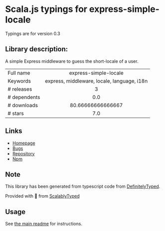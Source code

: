 
# Scala.js typings for express-simple-locale

Typings are for version 0.3

## Library description:
A simple Express middleware to guess the short-locale of a user.

|                    |                 |
| ------------------ | :-------------: |
| Full name          | express-simple-locale |
| Keywords           | express, middleware, locale, language, i18n |
| # releases         | 3 |
| # dependents       | 0.0 |
| # downloads        | 80.66666666666667 |
| # stars            | 7.0 |

## Links
- [Homepage](https://github.com/n26/express-simple-locale#readme)
- [Bugs](https://github.com/n26/express-simple-locale/issues)
- [Repository](https://github.com/n26/express-simple-locale)
- [Npm](https://www.npmjs.com/package/express-simple-locale)
    


## Note
This library has been generated from typescript code from [DefinitelyTyped](https://definitelytyped.org).

Provided with :purple_heart: from [ScalablyTyped](https://github.com/oyvindberg/ScalablyTyped)

## Usage
See [the main readme](../../readme.md) for instructions.


